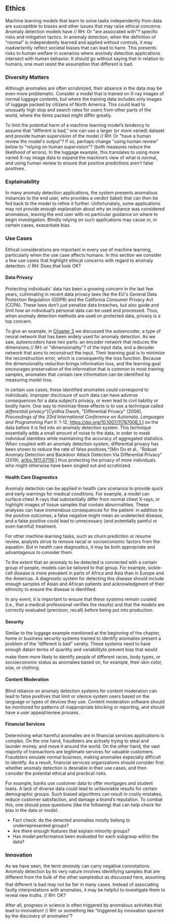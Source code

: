 ## Ethics

Machine learning models that learn to solve tasks independently from data are
susceptible to biases and other issues that may raise ethical concerns. Anomaly
detection models have 
// RH: Or "are associated with"?
specific risks and mitigation tactics. In anomaly
detection, when the definition of “normal” is independently learned and applied
without controls, it may inadvertently reflect societal biases that can lead to
harm. This presents risks to human welfare in scenarios where anomaly detection
applications intersect with human behavior. It should go without saying that in
relation to humans, one must resist the assumption that different is bad. 

### Diversity Matters

Although anomalies are often scrutinized, their absence in the data may be even
more problematic. Consider a model that is trained on X-ray images of normal luggage
contents, but where the training data includes only images of luggage packed by citizens of North America.
This could lead to unusually high stop and search rates for users from other
parts of the world, where the items packed might differ greatly.

To limit the potential harm of a machine learning model’s tendency to assume
that “different is bad,” one can use a larger (or more varied) dataset and
provide human supervision of the model 
// RH: Or "have a human review the model's output"? If so, perhaps change "using human review" below to "relying on human supervision"?
(both measures reduce the likelihood of
errors). In the luggage example, this translates to using more varied X-ray image
data to expand the machine’s view of what is normal, and using human review to
ensure that positive predictions aren’t false positives.

### Explainability

In many anomaly detection applications, the system presents anomalous instances
to the end user, who provides a verdict (label) that can then
be fed back to the model to refine it further. Unfortunately, some applications
may not provide enough explanation about why an instance was considered
anomalous, leaving the end user with no particular guidance on where to begin
investigation. Blindly relying on such applications may cause or, in certain
cases, exacerbate bias.

### Use Cases

Ethical considerations are important in every use of machine learning,
particularly when the use case affects humans. In this section we consider 
a few use cases that highlight ethical concerns with regard to anomaly detection.
// RH: Does that look OK?

#### Data Privacy

Protecting individuals’ data has been a growing concern in the last few
years, culminating in recent data privacy laws like the EU's General Data Protection
Regulation (GDPR) and the California Consumer Privacy Act (CCPA). These
laws don’t just penalize data breaches, but also guide and limit
how an individual’s personal data can be used and processed. Thus, when anomaly
detection methods are used on protected data, privacy is a top concern.

To give an example, in [Chapter 3](#deep-learning-for-anomaly-detection) we
discussed the autoencoder, a type of neural network that has been widely used for
anomaly detection. As we saw, autoencoders have two parts: an encoder network that reduces the dimensions
// RH: or "dimensionality"?
of the input data, and a decoder network that aims to reconstruct the input. Their
learning goal is to minimize the reconstruction error, which is
consequently the loss function. Because the dimensionality reduction brings
information loss, and the learning goal encourages preservation of the information
that is common to most training samples, anomalies that contain rare information
can be identified by measuring model loss. 

In certain use cases, these identified anomalies could correspond to
individuals. Improper disclosure of such data can have adverse consequences for
a data subject’s privacy, or even lead to civil liability or bodily
harm. One way to minimize these effects is to use a technique called
_differential privacy_^[Cynthia Dwork, "Differential Privacy" (2006), _Proceedings of the 33rd International Conference on Automata, Languages and Programming_ Part II: 1-12, https://doi.org/10.1007/11787006_1.] on the data before it is fed into an anomaly detection
system. This technique essentially adds a small amount of noise to the data, in
order to mask individual identities while maintaining the accuracy of aggregated
statistics. When coupled with an anomaly detection system, differential privacy
has been shown to reduce the rate of false positives,^[Min Du et al., "Robust Anomaly Detection and
Backdoor Attack Detection Via Differential Privacy" (2019), [arXiv:1911.07116](https://arxiv.org/abs/1911.07116).] thus protecting the privacy of
more individuals who might otherwise have been singled out and scrutinized. 

#### Health Care Diagnostics

Anomaly detection can be applied in health care scenarios to provide quick and
early warnings for medical conditions. For example, a model can surface chest
X-rays that substantially differ from normal chest X-rays, or highlight images
of tissue samples that contain abnormalities. These analyses can have
tremendous consequences for the patient: in addition to the positive outcomes, 
a false negative might mean an undetected disease, and a false positive could 
lead to unnecessary (and potentially painful or even harmful) treatment. 

For other machine learning tasks, such as churn prediction or resume review, analysts
strive to remove racial or socioeconomic factors from the equation. But in health
care diagnostics, it may be both appropriate and advantageous to consider them.

To the extent that an anomaly to be detected is connected with a certain group
of people, models can be tailored to that group. For example, sickle-cell
disease is more prevalent in parts of Africa and Asia than in Europe and the
Americas. A diagnostic system for detecting this disease should include enough
samples of Asian and African patients and acknowledgment of their ethnicity to
ensure the disease is identified.

In any event, it is important to ensure that these systems remain curated (i.e.,
that a medical professional verifies the results) and that the models are correctly
evaluated (precision, recall) before being put into production.

#### Security

Similar to the luggage example mentioned at the beginning of the chapter, home or business
security systems trained to identify anomalies present a problem of the
“different is bad” variety. These systems need to have enough data&#151;in terms of
quantity and variability&#151;to prevent bias that would make them more likely to
identify people of different races, body types, or socioeconomic status as anomalies based
on, for example, their skin color, size, or clothing.

#### Content Moderation

Blind reliance on anomaly detection systems for content moderation can lead to
false positives that limit or silence system users based on the language or
types of devices they use. Content moderation software should be monitored for
patterns of inappropriate blocking or reporting, and should have a user
appeal/review process. 

#### Financial Services

Determining what harmful anomalies are in financial services applications is complex. On 
the one hand, fraudsters are actively trying to steal and launder money, and move it
around the world. On the other hand, the vast majority of transactions are legitimate
services for valuable customers. Fraudsters emulate normal
business, making anomalies especially difficult to identify. As a result,
financial services organizations should consider first whether anomaly detection
is desirable in their use cases, and then consider the potential ethical and
practical risks.

For example, banks use customer data to offer mortgages and student loans. A lack
of diverse data could lead to unfavorable results for certain demographic
groups. Such biased algorithms can result in costly mistakes, reduce customer
satisfaction, and damage a brand’s reputation. To combat this, one should pose
questions (like the following) that can help check for bias in the data or
model:
- Fact check: do the detected anomalies mostly belong to underrepresented groups?
- Are there enough features that explain minority groups?
- Has model performance been evaluated for each subgroup within the data?

### Innovation

As we have seen, the term _anomaly_ can carry negative connotations. 
Anomaly detection by its very nature involves identifying samples that are different from the bulk of the
other samples&#151;but as discussed here, assuming that different is bad may not
be fair in many cases. Instead of associating faulty
interpretations with anomalies, it may be helpful to investigate them to reveal new truths.
// RH: OK? 

After all, progress in science is often triggered by anomalous activities that
lead to innovation!
// RH: or something like "triggered by innovation spurred by the discovery of anomalies"?
